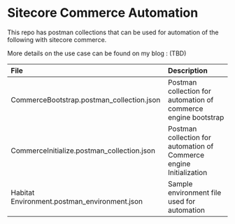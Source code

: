 # Sitecore Commerce Automation
This repo has postman collections that can be used for automation of the following with sitecore commerce.

More details on the use case can be found on my blog : (TBD)

|File|Description|
|:-|:-|
|CommerceBootstrap.postman_collection.json|Postman collection for automation of commerce engine bootstrap|
|CommerceInitialize.postman_collection.json|Postman collection for automation of Commerce engine Initialization|
Habitat Environment.postman_environment.json|Sample environment file used for automation|